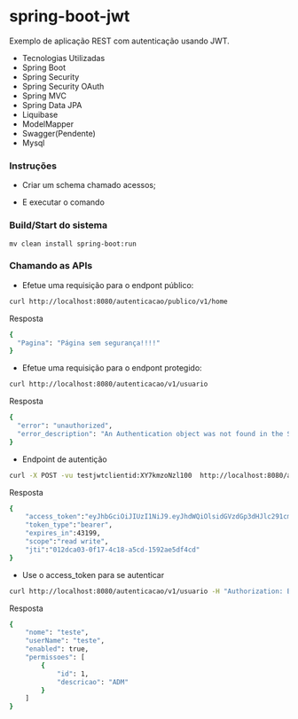 # spring-boot-jwt
Exemplo de aplicação REST com autenticação usando JWT.

- Tecnologias Utilizadas
- Spring Boot
- Spring Security
- Spring Security OAuth
- Spring MVC
- Spring Data JPA
- Liquibase
- ModelMapper
- Swagger(Pendente)
- Mysql

### Instruções

- Criar um schema chamado acessos;

- E executar o comando 

### Build/Start do sistema

```
mv clean install spring-boot:run
```
### Chamando as APIs

- Efetue uma requisição para o endpont público:
```sh
curl http://localhost:8080/autenticacao/publico/v1/home
```
Resposta
```sh
{
  "Pagina": "Página sem segurança!!!!"
}
```

- Efetue uma requisição para o endpont protegido:

```sh
curl http://localhost:8080/autenticacao/v1/usuario
```
Resposta 
```sh
{
  "error": "unauthorized",
  "error_description": "An Authentication object was not found in the SecurityContext"
}
```

- Endpoint de autentição
```sh
curl -X POST -vu testjwtclientid:XY7kmzoNzl100  http://localhost:8080/autenticacao/oauth/token -H "Accept: application/json" -d grant_type=password -d username=teste -d password=123

```

Resposta
```sh
{
	"access_token":"eyJhbGciOiJIUzI1NiJ9.eyJhdWQiOlsidGVzdGp3dHJlc291cmNlaWQiXSwidXNlcl9uYW1lIjoidGVzdGUiLCJzY29wZSI6WyJyZWFkIiwid3JpdGUiXSwiZXhwIjoxNTI4Mjg4MzczLCJhdXRob3JpdGllcyI6WyJBRE0iXSwianRpIjoiMDEyZGNhMDMtMGYxNy00YzE4LWE1Y2QtMTU5MmFlNWRmNGNkIiwiY2xpZW50X2lkIjoidGVzdGp3dGNsaWVudGlkIn0.gAKUbBpHw_kkntUE2D2IB_De_usekG8KbTkc-7MHNKE",
	"token_type":"bearer",
	"expires_in":43199,
	"scope":"read write",
	"jti":"012dca03-0f17-4c18-a5cd-1592ae5df4cd"
}
```

- Use o access_token para se autenticar
```sh
curl http://localhost:8080/autenticacao/v1/usuario -H "Authorization: Bearer eyJhbGciOiJIUzI1NiJ9.eyJhdWQiOlsidGVzdGp3dHJlc291cmNlaWQiXSwidXNlcl9uYW1lIjoidGVzdGUiLCJzY29wZSI6WyJyZWFkIiwid3JpdGUiXSwiZXhwIjoxNTI4Mjg4MzczLCJhdXRob3JpdGllcyI6WyJBRE0iXSwianRpIjoiMDEyZGNhMDMtMGYxNy00YzE4LWE1Y2QtMTU5MmFlNWRmNGNkIiwiY2xpZW50X2lkIjoidGVzdGp3dGNsaWVudGlkIn0.gAKUbBpHw_kkntUE2D2IB_De_usekG8KbTkc-7MHNKE"
```
Resposta 
```sh
{
    "nome": "teste",
    "userName": "teste",
    "enabled": true,
    "permissoes": [
        {
            "id": 1,
            "descricao": "ADM"
        }
    ]
}
```



